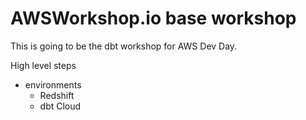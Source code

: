 

# AWSWorkshop.io base workshop 

This is going to be the dbt workshop for AWS Dev Day.

High level steps
- environments 
  - Redshift
  - dbt Cloud


